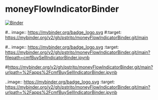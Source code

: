 # moneyFlowIndicatorBinder

[![Binder](https://mybinder.org/badge_logo.svg)](https://mybinder.org/v2/gh/pstrito/moneyFlowIndicatorBinder.git/main)

#.. image:: https://mybinder.org/badge_logo.svg
#:target: https://mybinder.org/v2/gh/pstrito/moneyFlowIndicatorBinder.git/main

#.. image:: https://mybinder.org/badge_logo.svg :target: https://mybinder.org/v2/gh/pstrito/moneyFlowIndicatorBinder.git/main?filepath=cmfBuySellIndicatorBinder.ipynb

#https://mybinder.org/v2/gh/pstrito/moneyFlowIndicatorBinder.git/main?urlpath=%2Fapps%2FcmfBuySellIndicatorBinder.ipynb



..image:: https://mybinder.org/badge_logo.svg :target: https://mybinder.org/v2/gh/pstrito/moneyFlowIndicatorBinder.git/main?urlpath=%2Fapps%2FcmfBuySellIndicatorBinder.ipynb

